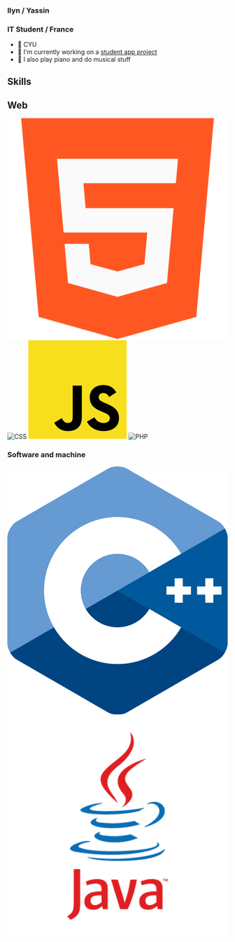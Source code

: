 ### Ilyn / Yassin
### IT Student / France

- 📍 CYU
- 🌱 I'm currently working on a [student app project](https://github.com/Klbgr/EzStudies)
- 🎼 I also play piano and do musical stuff

## Skills

## Web
![HTML](732212.png) ![CSS](CSS2.png) ![JS](JS.png) ![PHP](PHP-logo.svg) 

### Software and machine

![C++](1822px-ISO_C++_Logo.svg.png) ![Java](java.png) 
